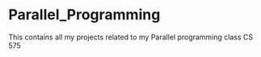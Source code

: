 # Parallel_Programming
This contains all my projects related to my Parallel programming class CS 575
